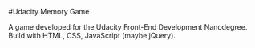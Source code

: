 #Udacity Memory Game

A game developed for the Udacity Front-End Development Nanodegree. Build with HTML, CSS, JavaScript (maybe jQuery). 
